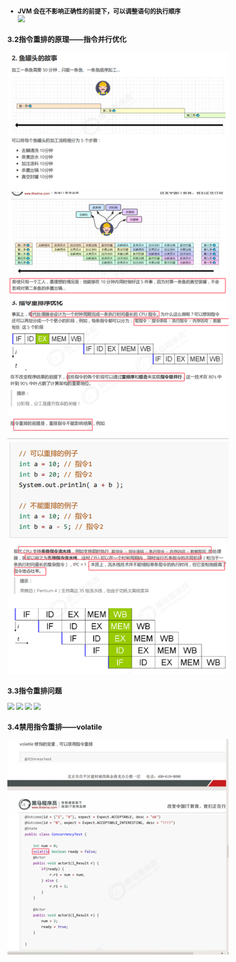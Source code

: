 * **JVM 会在不影响正确性的前提下，可以调整语句的执行顺序**  
![](assets/01JMM的理解/file-20250909110556001.png)

### 3.2指令重排的原理——指令并行优化
![](assets/03有序性/file-20250912173922427.png)![](assets/03有序性/file-20250912174035734.png)
![](assets/03有序性/file-20250912174127922.png)
![](assets/03有序性/file-20250912174159358.png)
![](assets/03有序性/file-20250912174210479.png)
![](assets/03有序性/file-20250912174252570.png)


### 3.3指令重排问题
![](assets/01JMM的理解/file-20250909105557213.png)
![](assets/01JMM的理解/file-20250909105739922.png)
![](assets/01JMM的理解/file-20250909105833528.png)
![](assets/01JMM的理解/file-20250909110100453.png)

### 3.4禁用指令重排——volatile
![](assets/03有序性/file-20250913150056687.png)